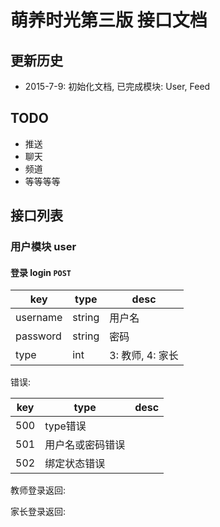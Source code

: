 # 萌养时光第三版 接口文档

## 更新历史
* 2015-7-9: 初始化文档, 已完成模块: User, Feed

## TODO
* 推送
* 聊天
* 频道
* 等等等等

## 接口列表

### 用户模块 user

#### 登录 login `POST`

| key | type | desc |
| --- | --- | ---- |
| username | string | 用户名 |
| password | string | 密码 |
| type | int | 3: 教师, 4: 家长 |

错误:

| key | type | desc |
| --- | --- | ---- |
| 500 | type错误 |
| 501 | 用户名或密码错误 |
| 502 | 绑定状态错误 |

教师登录返回:

家长登录返回:

